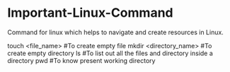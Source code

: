 # Important-Linux-Command
Command for linux which helps to navigate and create resources in Linux. 

touch <file_name>   #To create empty file
mkdir <directory_name>  #To create empty directory
ls       #To list out all the files and directory inside a directory
pwd      #To know present working directory


